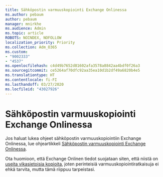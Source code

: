 ```yaml
---
title: Sähköpostin varmuuskopiointi Exchange Onlinessa
ms.author: pebaum
author: pebaum
manager: mnirkhe
ms.audience: Admin
ms.topic: article
ROBOTS: NOINDEX, NOFOLLOW
localization_priority: Priority
ms.collection: Adm_O365
ms.custom:
- "9002333"
- "4537"
ms.openlocfilehash: c4d49b7652d81602afa3578a8842aa4bdf0f26a3
ms.sourcegitcommit: ce5264af70dfc92aa35ea10d1b2df49a6820b4e5
ms.translationtype: HT
ms.contentlocale: fi-FI
ms.lasthandoff: 03/27/2020
ms.locfileid: "43027926"
---
```

# <a name="backing-up-email-in-exchange-online"></a>Sähköpostin varmuuskopiointi Exchange Onlinessa

Jos haluat lukea ohjeet sähköpostin varmuuskopiointiin Exchange Onlinessa, lue ohjeartikkeli [Sähköpostin varmuuskopiointi Exchange Onlinessa](https://docs.microsoft.com/exchange/back-up-email).

Ota huomioon, että Exchange Onlinen tiedot suojataan siten, että niistä on [useita vikasietoisia kopioita](https://docs.microsoft.com/office365/servicedescriptions/exchange-online-service-description/high-availability-and-business-continuity), joten perinteisiä varmuuskopiointiratkaisuja ei ehkä tarvita, mutta tämä riippuu tarpeistasi.
